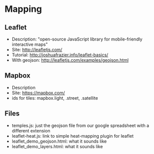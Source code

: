 # Mapping 

## Leaflet

- Description: "open-source JavaScript library for mobile-friendly interactive maps"
- Site: <http://leafletjs.com/>
- Tutorial: <http://joshuafrazier.info/leaflet-basics/>
- With geojson: <http://leafletjs.com/examples/geojson.html>

## Mapbox

- Description
- Site: <https://mapbox.com/>
- ids for tiles: mapbox.light, .street, .satellite

## Files

- temples.js: just the geojson file from our google spreadsheet with a different extension
- leaflet-heat.js: link to simple heat-mapping plugin for leaflet
- leaflet_demo_geojson.html: what it sounds like
- leaflet_demo_layers.html: what it sounds like
